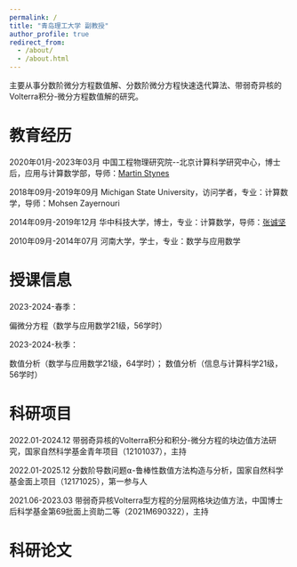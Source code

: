 ```yaml
---
permalink: /
title: "青岛理工大学 副教授"
author_profile: true
redirect_from: 
  - /about/
  - /about.html
---
```


主要从事分数阶微分方程数值解、分数阶微分方程快速迭代算法、带弱奇异核的Volterra积分-微分方程数值解的研究。

教育经历
======
2020年01月-2023年03月 中国工程物理研究院--北京计算科学研究中心，博士后，应用与计算数学部，导师：[Martin Stynes](http://www.csrc.ac.cn/en/people/faculty/151.html)

2018年09月-2019年09月 Michigan State University，访问学者，专业：计算数学，导师：Mohsen Zayernouri

2014年09月-2019年12月 华中科技大学，博士，专业：计算数学，导师：[张诚坚](http://faculty.hust.edu.cn/zhangchengjian/zh_CN/index.htm)

2010年09月-2014年07月 河南大学，学士，专业：数学与应用数学


授课信息
======
2023-2024-春季：

  偏微分方程（数学与应用数学21级，56学时）
          
2023-2024-秋季：
    
  数值分析（数学与应用数学21级，64学时）；
  数值分析（信息与计算科学21级，56学时）

科研项目
======
2022.01-2024.12 带弱奇异核的Volterra积分和积分-微分方程的块边值方法研究，国家自然科学基金青年项目（12101037），主持

2022.01-2025.12 分数阶导数问题⍺-鲁棒性数值方法构造与分析，国家自然科学基金面上项目（12171025），第一参与人

2021.06-2023.03 带弱奇异核Volterra型方程的分层网格块边值方法，中国博士后科学基金第69批面上资助二等（2021M690322），主持

科研论文
======



